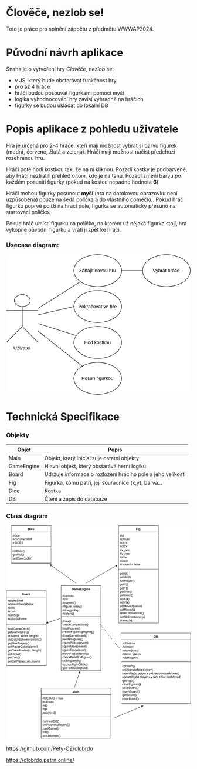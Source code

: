 # Člověče, nezlob se!
Toto je práce pro splnění zápočtu z předmětu WWWAP2024.

# Původní návrh aplikace
Snaha je o vytvoření hry *Člověče, nezlob se*:
 - v JS, který bude obstarávat funkčnost hry
 - pro až 4 hráče
 - hráči budou posouvat figurkami pomocí myši
 - logika vyhodnocování hry závisí výhradně na hráčích
  - figurky se budou ukládat do lokální DB


# Popis aplikace z pohledu uživatele
Hra je určená pro 2-4 hráče, kteří mají možnost vybrat si barvu figurek (modrá, červené, žlutá a zelená). Hráči mají možnost načíst předchozí rozehranou hru.

Hráči poté hodí kostkou tak, že na ní kliknou. Pozadí kostky je podbarvené, aby hráči neztratili přehled o tom, kdo je na tahu. Pozadí změní barvu po každém posunití figurky (pokud na kostce nepadne hodnota **6**).

Hráči mohou figurky posunout **myší** (hra na dotokovou obrazovku není uzpůsobena) pouze na šedá políčka a do vlastního domečku. Pokud hráč figurku poprvé poliži na hrací pole, figurka se automaticky přesuno na startovací políčko. 

Pokud hráč umístí figurku na políčko, na kterém už nějaká figurka stojí, hra vykopne původní figurku a vrátí ji zpět ke hráči.
### Usecase diagram:

![usecasediagram](UseCaseDiagram.svg)


# Technická Specifikace
### Objekty
Objet | Popis
----------|-----
Main | Objekt, který inicializuje ostatní objekty
GameEngine | Hlavní objekt, který obstarává herní logiku
Board | Udržuje informace o rozložení hracího pole a jeho velikosti
Fig | Figurka, komu patří, její souřadnice (x,y), barva...
Dice | Kostka
DB | Čtení a zápis do databáze

### Class diagram
![classdiagram](ClassDiagram.svg)

<https://github.com/Pety-CZ/clobrdo>

<https://clobrdo.petrn.online/>
